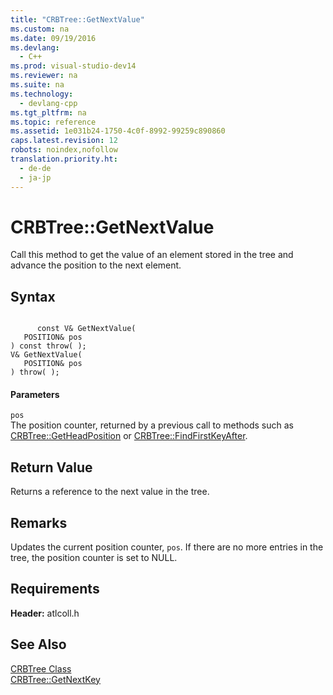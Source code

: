 ```yaml
---
title: "CRBTree::GetNextValue"
ms.custom: na
ms.date: 09/19/2016
ms.devlang: 
  - C++
ms.prod: visual-studio-dev14
ms.reviewer: na
ms.suite: na
ms.technology: 
  - devlang-cpp
ms.tgt_pltfrm: na
ms.topic: reference
ms.assetid: 1e031b24-1750-4c0f-8992-99259c890860
caps.latest.revision: 12
robots: noindex,nofollow
translation.priority.ht: 
  - de-de
  - ja-jp
---
```

# CRBTree::GetNextValue
Call this method to get the value of an element stored in the tree and advance the position to the next element.  
  
## Syntax  
  
```  
  
      const V& GetNextValue(  
   POSITION& pos   
) const throw( );  
V& GetNextValue(  
   POSITION& pos   
) throw( );  
```  
  
#### Parameters  
 `pos`  
 The position counter, returned by a previous call to methods such as [CRBTree::GetHeadPosition](../vs140/CRBTree--GetHeadPosition.md) or [CRBTree::FindFirstKeyAfter](../vs140/CRBTree--FindFirstKeyAfter.md).  
  
## Return Value  
 Returns a reference to the next value in the tree.  
  
## Remarks  
 Updates the current position counter, `pos`. If there are no more entries in the tree, the position counter is set to NULL.  
  
## Requirements  
 **Header:** atlcoll.h  
  
## See Also  
 [CRBTree Class](../vs140/CRBTree-Class.md)   
 [CRBTree::GetNextKey](../vs140/CRBTree--GetNextKey.md)